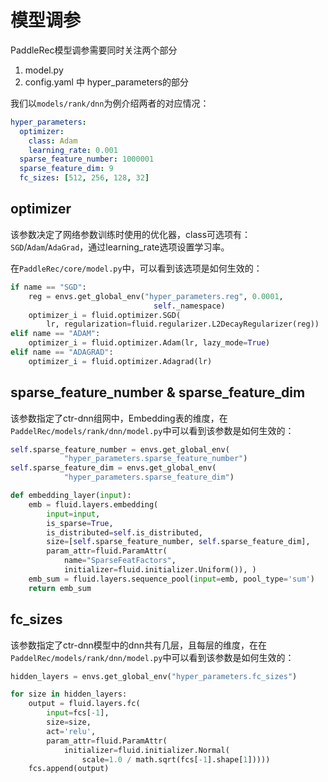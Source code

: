 # 模型调参

PaddleRec模型调参需要同时关注两个部分
1. model.py
2. config.yaml 中 hyper_parameters的部分

我们以`models/rank/dnn`为例介绍两者的对应情况：

```yaml
hyper_parameters:
  optimizer:
    class: Adam
    learning_rate: 0.001
  sparse_feature_number: 1000001
  sparse_feature_dim: 9
  fc_sizes: [512, 256, 128, 32]
```

## optimizer

该参数决定了网络参数训练时使用的优化器，class可选项有：`SGD`/`Adam`/`AdaGrad`，通过learning_rate选项设置学习率。

在`PaddleRec/core/model.py`中，可以看到该选项是如何生效的：

```python
if name == "SGD":
    reg = envs.get_global_env("hyper_parameters.reg", 0.0001,
                                self._namespace)
    optimizer_i = fluid.optimizer.SGD(
        lr, regularization=fluid.regularizer.L2DecayRegularizer(reg))
elif name == "ADAM":
    optimizer_i = fluid.optimizer.Adam(lr, lazy_mode=True)
elif name == "ADAGRAD":
    optimizer_i = fluid.optimizer.Adagrad(lr)
```


## sparse_feature_number & sparse_feature_dim

该参数指定了ctr-dnn组网中，Embedding表的维度，在`PaddelRec/models/rank/dnn/model.py`中可以看到该参数是如何生效的：

```python
self.sparse_feature_number = envs.get_global_env(
            "hyper_parameters.sparse_feature_number")
self.sparse_feature_dim = envs.get_global_env(
            "hyper_parameters.sparse_feature_dim")

def embedding_layer(input):
    emb = fluid.layers.embedding(
        input=input,
        is_sparse=True,
        is_distributed=self.is_distributed,
        size=[self.sparse_feature_number, self.sparse_feature_dim],
        param_attr=fluid.ParamAttr(
            name="SparseFeatFactors",
            initializer=fluid.initializer.Uniform()), )
    emb_sum = fluid.layers.sequence_pool(input=emb, pool_type='sum')
    return emb_sum
```

## fc_sizes

该参数指定了ctr-dnn模型中的dnn共有几层，且每层的维度，在在`PaddelRec/models/rank/dnn/model.py`中可以看到该参数是如何生效的：

```python
hidden_layers = envs.get_global_env("hyper_parameters.fc_sizes")

for size in hidden_layers:
    output = fluid.layers.fc(
        input=fcs[-1],
        size=size,
        act='relu',
        param_attr=fluid.ParamAttr(
            initializer=fluid.initializer.Normal(
                scale=1.0 / math.sqrt(fcs[-1].shape[1]))))
    fcs.append(output)
```

